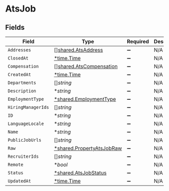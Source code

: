 # AtsJob


## Fields

| Field                                                                 | Type                                                                  | Required                                                              | Description                                                           |
| --------------------------------------------------------------------- | --------------------------------------------------------------------- | --------------------------------------------------------------------- | --------------------------------------------------------------------- |
| `Addresses`                                                           | [][shared.AtsAddress](../../models/shared/atsaddress.md)              | :heavy_minus_sign:                                                    | N/A                                                                   |
| `ClosedAt`                                                            | [*time.Time](https://pkg.go.dev/time#Time)                            | :heavy_minus_sign:                                                    | N/A                                                                   |
| `Compensation`                                                        | [][shared.AtsCompensation](../../models/shared/atscompensation.md)    | :heavy_minus_sign:                                                    | N/A                                                                   |
| `CreatedAt`                                                           | [*time.Time](https://pkg.go.dev/time#Time)                            | :heavy_minus_sign:                                                    | N/A                                                                   |
| `Departments`                                                         | []*string*                                                            | :heavy_minus_sign:                                                    | N/A                                                                   |
| `Description`                                                         | **string*                                                             | :heavy_minus_sign:                                                    | N/A                                                                   |
| `EmploymentType`                                                      | [*shared.EmploymentType](../../models/shared/employmenttype.md)       | :heavy_minus_sign:                                                    | N/A                                                                   |
| `HiringManagerIds`                                                    | []*string*                                                            | :heavy_minus_sign:                                                    | N/A                                                                   |
| `ID`                                                                  | **string*                                                             | :heavy_minus_sign:                                                    | N/A                                                                   |
| `LanguageLocale`                                                      | **string*                                                             | :heavy_minus_sign:                                                    | N/A                                                                   |
| `Name`                                                                | **string*                                                             | :heavy_minus_sign:                                                    | N/A                                                                   |
| `PublicJobUrls`                                                       | []*string*                                                            | :heavy_minus_sign:                                                    | N/A                                                                   |
| `Raw`                                                                 | [*shared.PropertyAtsJobRaw](../../models/shared/propertyatsjobraw.md) | :heavy_minus_sign:                                                    | N/A                                                                   |
| `RecruiterIds`                                                        | []*string*                                                            | :heavy_minus_sign:                                                    | N/A                                                                   |
| `Remote`                                                              | **bool*                                                               | :heavy_minus_sign:                                                    | N/A                                                                   |
| `Status`                                                              | [*shared.AtsJobStatus](../../models/shared/atsjobstatus.md)           | :heavy_minus_sign:                                                    | N/A                                                                   |
| `UpdatedAt`                                                           | [*time.Time](https://pkg.go.dev/time#Time)                            | :heavy_minus_sign:                                                    | N/A                                                                   |